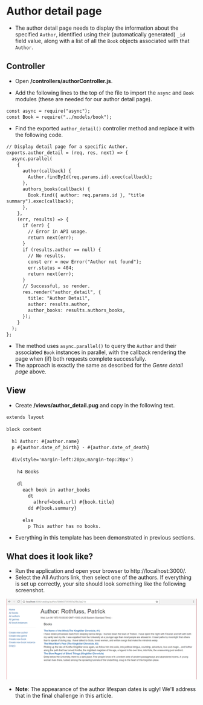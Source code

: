 # Author detail page

- The author detail page needs to display the information about the specified `Author`, identified using their (automatically generated) `_id` field value, along with a list of all the `Book` objects associated with that `Author`.

## Controller

- Open **/controllers/authorController.js**.

- Add the following lines to the top of the file to import the `async` and `Book` modules (these are needed for our author detail page).

```
const async = require("async");
const Book = require("../models/book");
```

- Find the exported `author_detail()` controller method and replace it with the following code.

```
// Display detail page for a specific Author.
exports.author_detail = (req, res, next) => {
  async.parallel(
    {
      author(callback) {
        Author.findById(req.params.id).exec(callback);
      },
      authors_books(callback) {
        Book.find({ author: req.params.id }, "title summary").exec(callback);
      },
    },
    (err, results) => {
      if (err) {
        // Error in API usage.
        return next(err);
      }
      if (results.author == null) {
        // No results.
        const err = new Error("Author not found");
        err.status = 404;
        return next(err);
      }
      // Successful, so render.
      res.render("author_detail", {
        title: "Author Detail",
        author: results.author,
        author_books: results.authors_books,
      });
    }
  );
};
```

- The method uses `async.parallel()` to query the `Author` and their associated `Book` instances in parallel, with the callback rendering the page when (if) both requests complete successfully.
- The approach is exactly the same as described for the _Genre detail page_ above.

## View

- Create **/views/author_detail.pug** and copy in the following text.

```
extends layout

block content

  h1 Author: #{author.name}
  p #{author.date_of_birth} - #{author.date_of_death}

  div(style='margin-left:20px;margin-top:20px')

    h4 Books

    dl
      each book in author_books
        dt
          a(href=book.url) #{book.title}
        dd #{book.summary}

      else
        p This author has no books.
```

- Everything in this template has been demonstrated in previous sections.

## What does it look like?

- Run the application and open your browser to http://localhost:3000/.
- Select the All Authors link, then select one of the authors. If everything is set up correctly, your site should look something like the following screenshot.

![author_detail](./../../../assets/locallibary_express_author_detail.png)

- **Note**: The appearance of the author lifespan dates is ugly! We'll address that in the final challenge in this article.
